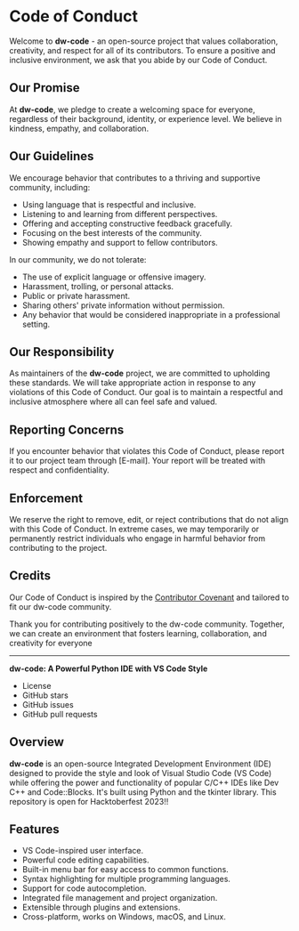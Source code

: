 # Code of Conduct

Welcome to **dw-code** - an open-source project that values collaboration, creativity, and respect for all of its contributors. To ensure a positive and inclusive environment, we ask that you abide by our Code of Conduct.

## Our Promise

At **dw-code**, we pledge to create a welcoming space for everyone, regardless of their background, identity, or experience level. We believe in kindness, empathy, and collaboration.

## Our Guidelines

We encourage behavior that contributes to a thriving and supportive community, including:

- Using language that is respectful and inclusive.
- Listening to and learning from different perspectives.
- Offering and accepting constructive feedback gracefully.
- Focusing on the best interests of the community.
- Showing empathy and support to fellow contributors.

In our community, we do not tolerate:

- The use of explicit language or offensive imagery.
- Harassment, trolling, or personal attacks.
- Public or private harassment.
- Sharing others' private information without permission.
- Any behavior that would be considered inappropriate in a professional setting.

## Our Responsibility

As maintainers of the **dw-code** project, we are committed to upholding these standards. We will take appropriate action in response to any violations of this Code of Conduct. Our goal is to maintain a respectful and inclusive atmosphere where all can feel safe and valued.

## Reporting Concerns

If you encounter behavior that violates this Code of Conduct, please report it to our project team through [E-mail]. Your report will be treated with respect and confidentiality.

## Enforcement

We reserve the right to remove, edit, or reject contributions that do not align with this Code of Conduct. In extreme cases, we may temporarily or permanently restrict individuals who engage in harmful behavior from contributing to the project.

## Credits

Our Code of Conduct is inspired by the [Contributor Covenant](https://www.contributor-covenant.org/version/1/4/code-of-conduct.html) and tailored to fit our dw-code community.

Thank you for contributing positively to the dw-code community. Together, we can create an environment that fosters learning, collaboration, and creativity for everyone

---

**dw-code: A Powerful Python IDE with VS Code Style**
- License
- GitHub stars
- GitHub issues
- GitHub pull requests

## Overview

**dw-code** is an open-source Integrated Development Environment (IDE) designed to provide the style and look of Visual Studio Code (VS Code) while offering the power and functionality of popular C/C++ IDEs like Dev C++ and Code::Blocks. It's built using Python and the tkinter library. This repository is open for Hacktoberfest 2023!!

## Features

- VS Code-inspired user interface.
- Powerful code editing capabilities.
- Built-in menu bar for easy access to common functions.
- Syntax highlighting for multiple programming languages.
- Support for code autocompletion.
- Integrated file management and project organization.
- Extensible through plugins and extensions.
- Cross-platform, works on Windows, macOS, and Linux.
